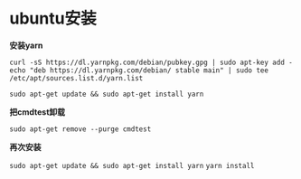 # ubuntu安装
**安装yarn**
```
curl -sS https://dl.yarnpkg.com/debian/pubkey.gpg | sudo apt-key add -
echo "deb https://dl.yarnpkg.com/debian/ stable main" | sudo tee /etc/apt/sources.list.d/yarn.list
```

```
sudo apt-get update && sudo apt-get install yarn
```

**把cmdtest卸载**

`sudo apt-get remove --purge cmdtest`

**再次安装**

`sudo apt-get update && sudo apt-get install yarn`
`yarn install`
